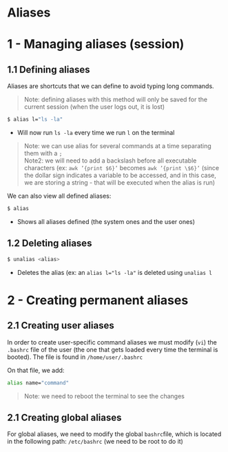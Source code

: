 # Aliases


# 1 - Managing aliases (session)
## 1.1 Defining aliases
Aliases are shortcuts that we can define to avoid typing long commands.
> Note: defining aliases with this method will only be saved for the current session (when the user logs out, it is lost)  
```sh
$ alias l="ls -la"
```
* Will now run `ls -la` every time we run `l` on the terminal
> Note: we can use alias for several commands at a time separating them with a `;`  
> Note2: we will need to add a backslash before all executable characters (ex: `awk ’{print $6}’` becomes `awk ’{print \$6}’` (since the dollar sign indicates a variable to be accessed, and in this case, we are storing a string - that will be executed when the alias is run)  

We can also view all defined aliases:
```sh
$ alias
```
* Shows all aliases defined (the system ones and the user ones)

## 1.2 Deleting aliases

```sh
$ unalias <alias>
```
* Deletes the alias (ex: an `alias l="ls -la"` is deleted using `unalias l`

# 2 - Creating permanent aliases
## 2.1 Creating user aliases
In order to create user-specific command aliases we must modify (`vi`) the `.bashrc` file of the user (the one that gets loaded every time the terminal is booted). The file is found in `/home/user/.bashrc`

On that file, we add:
```sh
alias name="command"
```
> Note: we need to reboot the terminal to see the changes   

## 2.1 Creating global aliases
For global aliases, we need to modify the global `bashrc`file, which is located in the following path:  `/etc/bashrc`  (we need to be root to do it)

